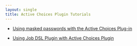 ```yaml
---
layout: single
title: Active Choices Plugin Tutorials
---
```


* [Using masked passwords with the Active Choices Plug-in](using-masked-passwords-with-the-active-choices-plugin.html)

* [Using Job DSL Plugin with Active Choices Plugin ]({{site.url}}/2018/01/29/using-job-dsl-plugin-with-active-choices-plugin)